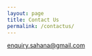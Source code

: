```yaml
---
layout: page
title: Contact Us
permalink: /contactus/
---
```


[enquiry.sahana@gmail.com](mailto:enquiry.sahana@gmail.com)
